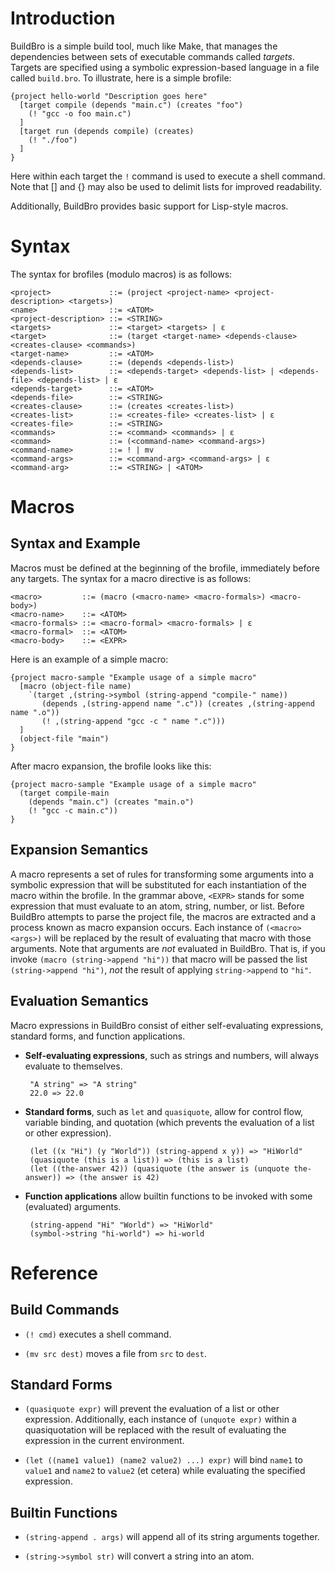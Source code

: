 Introduction
============

BuildBro is a simple build tool, much like Make, that manages the dependencies between sets of executable commands called _targets_. Targets are specified using a symbolic expression-based language in a file called `build.bro`. To illustrate, here is a simple brofile:

    {project hello-world "Description goes here"
      [target compile (depends "main.c") (creates "foo")
        (! "gcc -o foo main.c")
      ]
      [target run (depends compile) (creates)
        (! "./foo")
      ]
    }

Here within each target the `!` command is used to execute a shell command. Note that \[\] and \{\} may also be used to delimit lists for improved readability.

Additionally, BuildBro provides basic support for Lisp-style macros.

Syntax
======

The syntax for brofiles (modulo macros) is as follows:

    <project>             ::= (project <project-name> <project-description> <targets>)
    <name>                ::= <ATOM>
    <project-description> ::= <STRING>
    <targets>             ::= <target> <targets> | ε
    <target>              ::= (target <target-name> <depends-clause> <creates-clause> <commands>)
    <target-name>         ::= <ATOM>
    <depends-clause>      ::= (depends <depends-list>)
    <depends-list>        ::= <depends-target> <depends-list> | <depends-file> <depends-list> | ε
    <depends-target>      ::= <ATOM>
    <depends-file>        ::= <STRING>
    <creates-clause>      ::= (creates <creates-list>)
    <creates-list>        ::= <creates-file> <creates-list> | ε
    <creates-file>        ::= <STRING>
    <commands>            ::= <command> <commands> | ε
    <command>             ::= (<command-name> <command-args>)
    <command-name>        ::= ! | mv
    <command-args>        ::= <command-arg> <command-args> | ε
    <command-arg>         ::= <STRING> | <ATOM>

Macros
======

Syntax and Example
------------------

Macros must be defined at the beginning of the brofile, immediately before any targets. The syntax for a macro directive is as follows:

    <macro>         ::= (macro (<macro-name> <macro-formals>) <macro-body>)
    <macro-name>    ::= <ATOM>
    <macro-formals> ::= <macro-formal> <macro-formals> | ε
    <macro-formal>  ::= <ATOM>
    <macro-body>    ::= <EXPR>

Here is an example of a simple macro:

    {project macro-sample "Example usage of a simple macro"
      [macro (object-file name)
        `(target ,(string->symbol (string-append "compile-" name))
           (depends ,(string-append name ".c")) (creates ,(string-append name ".o"))
           (! ,(string-append "gcc -c " name ".c")))
      ]
      (object-file "main")
    }

After macro expansion, the brofile looks like this:

    {project macro-sample "Example usage of a simple macro"
      (target compile-main
        (depends "main.c") (creates "main.o")
        (! "gcc -c main.c"))
    }

Expansion Semantics
-------------------

A macro represents a set of rules for transforming some arguments into a symbolic expression that will be substituted for each instantiation of the macro within the brofile. In the grammar above, `<EXPR>` stands for some expression that must evaluate to an atom, string, number, or list. Before BuildBro attempts to parse the project file, the macros are extracted and a process known as macro expansion occurs. Each instance of `(<macro> <args>)` will be replaced by the result of evaluating that macro with those arguments. Note that arguments are _not_ evaluated in BuildBro. That is, if you invoke `(macro (string->append "hi"))` that macro will be passed the list `(string->append "hi")`, _not_ the result of applying `string->append` to `"hi"`.

Evaluation Semantics
--------------------

Macro expressions in BuildBro consist of either self-evaluating expressions, standard forms, and function applications.

 + **Self-evaluating expressions**, such as strings and numbers, will always evaluate to themselves.

        "A string" => "A string"
        22.0 => 22.0

 + **Standard forms**, such as `let` and `quasiquote`, allow for control flow, variable binding, and quotation (which prevents the evaluation of a list or other expression).

        (let ((x "Hi") (y "World")) (string-append x y)) => "HiWorld"
        (quasiquote (this is a list)) => (this is a list)
        (let ((the-answer 42)) (quasiquote (the answer is (unquote the-answer)) => (the answer is 42)

 + **Function applications** allow builtin functions to be invoked with some (evaluated) arguments.

        (string-append "Hi" "World") => "HiWorld"
        (symbol->string "hi-world") => hi-world

Reference
=========

Build Commands
--------------

 + `(! cmd)` executes a shell command.

 + `(mv src dest)` moves a file from `src` to `dest`.

Standard Forms
--------------

 + `(quasiquote expr)` will prevent the evaluation of a list or other expression. Additionally, each instance of `(unquote expr)` within a quasiquotation will be replaced with the result of evaluating the expression in the current environment.

 + `(let ((name1 value1) (name2 value2) ...) expr)` will bind `name1` to `value1` and `name2` to `value2` (et cetera) while evaluating the specified expression.

Builtin Functions
-----------------

 + `(string-append . args)` will append all of its string arguments together.

 + `(string->symbol str)` will convert a string into an atom.

